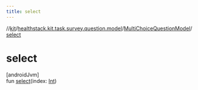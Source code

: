 ```yaml
---
title: select
---
```

//[kit](../../../index.html)/[healthstack.kit.task.survey.question.model](../index.html)/[MultiChoiceQuestionModel](index.html)/[select](select.html)



# select



[androidJvm]\
fun [select](select.html)(index: [Int](https://kotlinlang.org/api/latest/jvm/stdlib/kotlin/-int/index.html))




